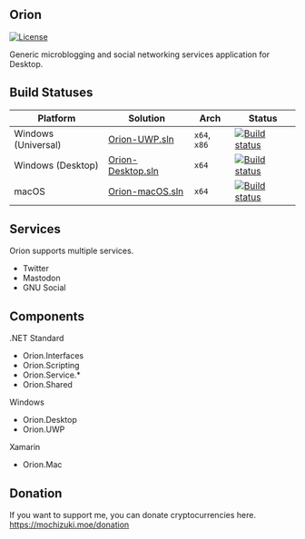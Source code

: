 Orion
----

[![License](https://img.shields.io/github/license/mika-f/orion.svg?style=flat-square)](LICENSE)


Generic microblogging and social networking services application for Desktop.  


## Build Statuses

| Platform            | Solution                                      | Arch         | Status                                                                                                                                    |
| ------------------- | --------------------------------------------- | ------------ | ----------------------------------------------------------------------------------------------------------------------------------------- |
| Windows (Universal) | [Orion-UWP.sln](Source/Orion-UWP.sln)         | `x64`, `x86` | [![Build status](https://build.appcenter.ms/v0.1/apps/e222eac7-47e3-4320-b5f6-edcf8a347842/branches/develop/badge)](https://appcenter.ms) |
| Windows (Desktop)   | [Orion-Desktop.sln](Source/Orion-Desktop.sln) | `x64`        | [![Build status](https://ci.appveyor.com/api/projects/status/ooeh96mepcfrptax/branch/develop?svg=true)](https://ci.appveyor.com)          |
| macOS               | [Orion-macOS.sln](Source/Orion-macOS.sln)     | `x64`        | [![Build status](https://img.shields.io/badge/status-unknown-lightgray.svg?longCache=true&style=flat-square)](https://appcenter.ms)       |


## Services

Orion supports multiple services.

* Twitter
* Mastodon
* GNU Social


## Components


.NET Standard

* Orion.Interfaces
* Orion.Scripting
* Orion.Service.*
* Orion.Shared

Windows

* Orion.Desktop
* Orion.UWP

Xamarin

* Orion.Mac


## Donation

If you want to support me, you can donate cryptocurrencies here.  
https://mochizuki.moe/donation
